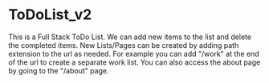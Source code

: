 # ToDoList_v2
This is a Full Stack ToDo List. We can add new items to the list and delete the completed items. New Lists/Pages can be created by adding path extension to the url as needed. For example you can add "/work" at the end of the url to create a separate work list. You can also access the about page by going to the "/about" page.
